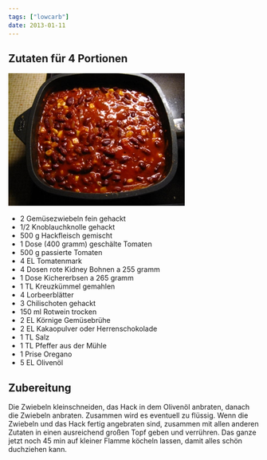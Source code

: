```yaml
---
tags: ["lowcarb"]
date: 2013-01-11
---
```


## Zutaten für 4 Portionen
![](../img/chili-con-carne-spezial.jpg)

- 2         Gemüsezwiebeln fein gehackt
- 1/2       Knoblauchknolle gehackt
- 500 g     Hackfleisch gemischt
- 1 Dose (400 gramm) geschälte Tomaten
- 500 g     passierte Tomaten
- 4 EL      Tomatenmark
- 4 Dosen   rote Kidney Bohnen a 255 gramm
- 1 Dose    Kichererbsen a 265 gramm
- 1 TL      Kreuzkümmel gemahlen
- 4         Lorbeerblätter
- 3         Chilischoten gehackt
- 150 ml    Rotwein trocken
- 2 EL      Körnige Gemüsebrühe
- 2 EL      Kakaopulver oder Herrenschokolade
- 1 TL      Salz
- 1 TL      Pfeffer aus der Mühle
- 1 Prise   Oregano
- 5 EL      Olivenöl

## Zubereitung
Die Zwiebeln kleinschneiden, das Hack in dem Olivenöl anbraten, danach die Zwiebeln anbraten. Zusammen wird es eventuell zu flüssig.
Wenn die Zwiebeln und das Hack fertig angebraten sind, zusammen mit allen anderen Zutaten in einen ausreichend großen Topf geben und verrühren.
Das ganze jetzt noch 45 min auf kleiner Flamme köcheln lassen, damit alles schön duchziehen kann.
